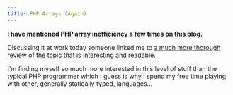 ```yaml
---
title: PHP Arrays (Again)
---
```


**I have mentioned PHP array inefficiency a [few](http://blog.banksdesigns.co.uk/post/when-not-to-use-arrays-in-php) [times](http://blog.banksdesigns.co.uk/post/more-efficient-php-arrays) on this blog.**

Discussing it at work today someone linked me to [a much more thorough review of the topic](http://nikic.github.com/2011/12/12/How-big-are-PHP-arrays-really-Hint-BIG.html) that is interesting and readable.

I'm finding myself so much more interested in this level of stuff than the typical PHP programmer which I guess is why I spend my free time playing with other, generally statically typed, languages...